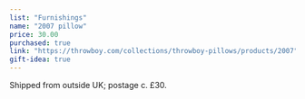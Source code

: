 ```yaml
---
list: "Furnishings"
name: "2007 pillow"
price: 30.00
purchased: true
link: "https://throwboy.com/collections/throwboy-pillows/products/2007"
gift-idea: true
---
```

Shipped from outside UK; postage c. £30.
